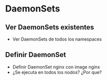 # DaemonSets

## Ver DaemonSets existentes

  * Ver DaemonSets de todos los namespaces

## Definir DaemonSet

  * Definir DaemonSet nginx con image nginx
  * ¿Se ejecuta en todos los nodos? ¿Por que?

